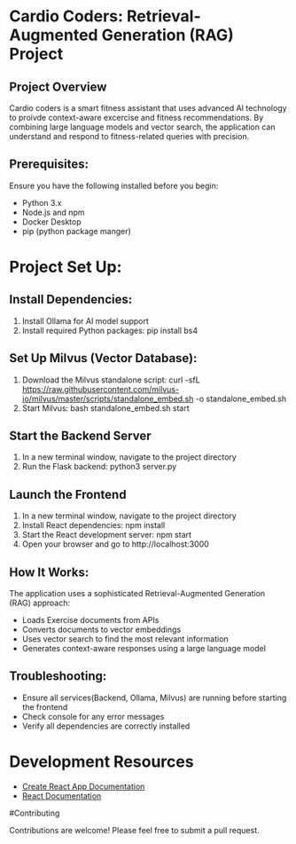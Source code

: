 # **Cardio Coders: Retrieval-Augmented Generation (RAG) Project**

## Project Overview

Cardio coders is a smart fitness assistant that uses advanced AI technology to proivde context-aware excercise and fitness recommendations. By combining large language models and vector search, the application can understand and respond to fitness-related queries with precision.

## Prerequisites:

Ensure you have the following installed before you begin:
- Python 3.x
- Node.js and npm
- Docker Desktop
- pip (python package manger)

# Project Set Up:

## Install Dependencies:

1. Install Ollama for AI model support
2. Install required Python packages:
  pip install bs4 

## Set Up Milvus (Vector Database):

1. Download the Milvus standalone script:
  curl -sfL https://raw.githubusercontent.com/milvus-io/milvus/master/scripts/standalone_embed.sh -o standalone_embed.sh
2. Start Milvus:
  bash standalone_embed.sh start

## Start the Backend Server

1. In a new terminal window, navigate to the project directory
2. Run the Flask backend:
  python3 server.py

## Launch the Frontend

1. In a new terminal window, navigate to the project directory
2. Install React dependencies:
  npm install
3. Start the React development server:
  npm start
4. Open your browser and go to http://localhost:3000

## How It Works:

The application uses a sophisticated Retrieval-Augmented Generation (RAG) approach:
- Loads Exercise documents from APIs
- Converts documents to vector embeddings
- Uses vector search to find the most relevant information
- Generates context-aware responses using a large language model

## Troubleshooting:

- Ensure all services(Backend, Ollama, Milvus) are running before starting the frontend
- Check console for any error messages
- Verify all dependencies are correctly installed

# Development Resources
- [Create React App Documentation](https://create-react-app.dev/docs/getting-started/)
- [React Documentation](https://react.dev/)

#Contributing

Contributions are welcome! Please feel free to submit a pull request.

